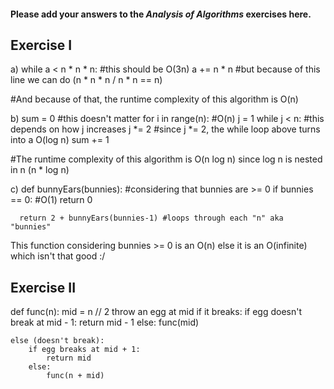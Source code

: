 #### Please add your answers to the ***Analysis of  Algorithms*** exercises here.

## Exercise I

a) while a < n * n * n: #this should be O(3n)
    a += n * n #but because of this line we can do (n * n * n / n * n == n)

#And because of that, the runtime complexity of this algorithm is O(n)

b) sum = 0 #this doesn't matter
    for i in range(n): #O(n)
      j = 1
      while j < n: #this depends on how j increases
        j *= 2 #since j *= 2, the while loop above turns into a O(log n)
        sum += 1

#The runtime complexity of this algorithm is O(n log n) since log n is nested in n (n * log n)


c)
def bunnyEars(bunnies): #considering that bunnies are >= 0
      if bunnies == 0: #O(1)
        return 0

      return 2 + bunnyEars(bunnies-1) #loops through each "n" aka "bunnies"

This function considering bunnies >= 0 is an O(n) else it is an O(infinite) which isn't that good :/
    

## Exercise II
def func(n):
    mid = n // 2
    throw an egg at mid
    if it breaks:
        if egg doesn't break at mid - 1:
            return mid - 1
        else:
            func(mid)
        
    else (doesn't break):
        if egg breaks at mid + 1:
            return mid
        else:
            func(n + mid)
            


